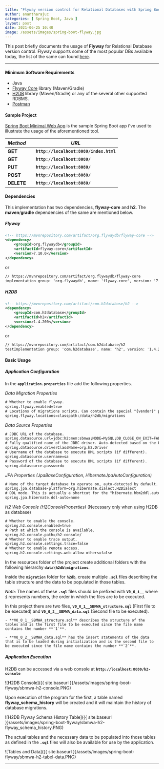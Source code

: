 ```yaml
---
title: "Flyway version control for Relational Databases with Spring Boot"
author: anantharajuc
categories: [ Spring Boot, Java ]
layout: post
date: 2021-06-25 10:40
image: /assets/images/spring-boot-flyway.jpg
---
```


This post briefly documents the usage of **Flyway** for Relational Database version control. Flyway supports some of the most popular DBs available today, the list of the same can found [here](https://flywaydb.org/documentation/database/aurora-mysql).

---

#### Minimum Software Requirements

- Java
- [Flyway Core](https://mvnrepository.com/artifact/org.flywaydb/flyway-core) library (Maven/Gradle)
- [H2DB](https://mvnrepository.com/artifact/com.h2database/h2) library (Maven/Gradle) or any of the several other supported RDBMS.
- [Postman](https://www.postman.com/downloads/)

#### Sample Project

[Spring Boot Minimal Web App](https://github.com/AnanthaRajuC/Spring-Boot-Minimal-Web-App) is the sample Spring Boot app i've used to illustrate the usage of the aforementioned tool.

| *Method*   |    |  *URL*                                 |
|------------|----|----------------------------------------|
| **GET**    |    | **`http://localhost:8080/index.html`** |
| **GET**    |    | **`http://localhost:8080/`**           |
| **PUT**    |    | **`http://localhost:8080/`**           | 
| **POST**   |    | **`http://localhost:8080/`**           | 
| **DELETE** |    | **`http://localhost:8080/`**           |

#### Dependencies

This implementation has two dependencies, **flyway-core** and **h2**. The **maven**/**gradle** dependencies of the same are mentioned below.

##### Flyway

~~~xml
<!-- https://mvnrepository.com/artifact/org.flywaydb/flyway-core -->
<dependency>
    <groupId>org.flywaydb</groupId>
    <artifactId>flyway-core</artifactId>
    <version>7.10.0</version>
</dependency>
~~~

or

~~~txt
// https://mvnrepository.com/artifact/org.flywaydb/flyway-core
implementation group: 'org.flywaydb', name: 'flyway-core', version: '7.10.0'
~~~

##### H2DB

~~~xml
<!-- https://mvnrepository.com/artifact/com.h2database/h2 -->
<dependency>
    <groupId>com.h2database</groupId>
    <artifactId>h2</artifactId>
    <version>1.4.200</version>
</dependency>
~~~

or

~~~txt
// https://mvnrepository.com/artifact/com.h2database/h2
testImplementation group: 'com.h2database', name: 'h2', version: '1.4.200'
~~~

#### Basic Usage

##### Application Configuration

In the **`application.properties`** file add the following properties. 

*Data Migration Properties*

~~~txt
# Whether to enable flyway.
spring.flyway.enabled=true
# Locations of migrations scripts. Can contain the special "{vendor}" placeholder to use vendor-specific locations.
spring.flyway.locations=classpath:/data/h2db/migrations
~~~

*Data Source Properties*

~~~txt
# JDBC URL of the database.
spring.datasource.url=jdbc:h2:mem:sbmwa;MODE=MySQL;DB_CLOSE_ON_EXIT=FALSE
# Fully qualified name of the JDBC driver. Auto-detected based on the URL by default.
spring.datasource.driverClassName=org.h2.Driver
# Username of the database to execute DML scripts (if different).
spring.datasource.username=sa
# Password of the database to execute DML scripts (if different).
spring.datasource.password=
~~~

*JPA Properties (JpaBaseConfiguration, HibernateJpaAutoConfiguration)*

~~~txt
# Name of the target database to operate on, auto-detected by default. Can be alternatively set using the "Database" enum.
spring.jpa.database-platform=org.hibernate.dialect.H2Dialect
# DDL mode. This is actually a shortcut for the "hibernate.hbm2ddl.auto" property. Defaults to "create-drop" when using an embedded database and no schema manager was detected. Otherwise, defaults to "none".
spring.jpa.hibernate.ddl-auto=none
~~~

*H2 Web Console (H2ConsoleProperties)* (Necessary only when using H2DB as database)

~~~txt
# Whether to enable the console.
spring.h2.console.enabled=true
# Path at which the console is available.
spring.h2.console.path=/h2-console/
# Whether to enable trace output.
spring.h2.console.settings.trace=false
# Whether to enable remote access.
spring.h2.console.settings.web-allow-others=false
~~~

In the resources folder of the project create additional folders with the following hierarchy **`data\h2db\migrations`**. 

Inside the **`migration`** folder for **`h2db`**, create multiple **`.sql`** files describing the table structure and the data to be populated in those tables. 

*Note*: The names of these **`.sql`** files should be prefixed with **`V0_0_i__`** where **`i`** represents numbers, the order in which the files are to be executed. 

In this project there are two files, **`V0_0_1__SBMWA_structure.sql`** (First file to be executed) and **`V0_0_2__SBMWA_data.sql`** (Second file to be executed). 

	- **V0_0_1__SBMWA_structure.sql** describes the structure of the tables and is the first file to be executed since the file name contains the number **`1`**.  
	
	- **V0_0_2__SBMWA_data.sql** has the insert statements of the data that is to be loaded during initialization and is the second file to be executed since the file name contains the number **`2`**.  

##### Application Execution

H2DB can be accessed via a web console at **`http://localhost:8080/h2-console`**

![H2DB Console]({{ site.baseurl }}/assets/images/spring-boot-flyway/sbmwa-h2-console.PNG)  

Upon execution of the program for the first, a table named **flyway_schema_history** will be created and it will maintain the history of database migrations.

![H2DB Flyway Schema History Table]({{ site.baseurl }}/assets/images/spring-boot-flyway/sbmwa-h2-flyway_schema_history.PNG)  

The actual tables and the necessary data to be populated into those tables as defined in the **`.sql`** files will also be available for use by the application. 

![Tables and Data]({{ site.baseurl }}/assets/images/spring-boot-flyway/sbmwa-h2-tabel-data.PNG)  

---